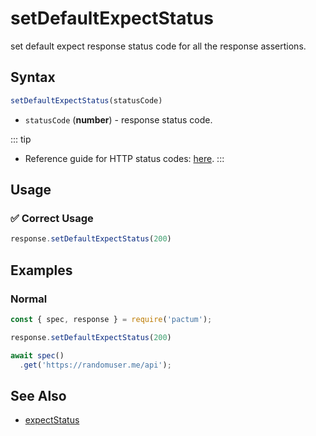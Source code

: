 # setDefaultExpectStatus

set default expect response status code for all the response assertions.

## Syntax

```js
setDefaultExpectStatus(statusCode)
```
- `statusCode` (**number**) - response status code.

::: tip
- Reference guide for HTTP status codes: [here](https://developer.mozilla.org/en-US/docs/Web/HTTP/Status).
:::


## Usage

### ✅  Correct Usage

```js
response.setDefaultExpectStatus(200)
```

## Examples

### Normal

```js
const { spec, response } = require('pactum');

response.setDefaultExpectStatus(200)

await spec()
  .get('https://randomuser.me/api');
```

## See Also

- [expectStatus](/api/assertions/expectStatus)
